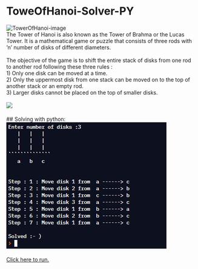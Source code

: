 # ToweOfHanoi-Solver-PY
<img src="https://encrypted-tbn0.gstatic.com/images?q=tbn:ANd9GcQJYFSI9QS7nLW066ReLVzf7I3EIy10aEoCKDsgMncxiByLJhipBCTY4Zl0CaIsD67fYdY&usqp=CAU" alt="TowerOfHanoi-image" width="600"/>
<br />
The Tower of Hanoi is also known as the Tower of Brahma or the Lucas Tower. It is a mathematical game or puzzle that consists of three rods with ’n’ number of disks of different diameters.<br /><br />
The objective of the game is to shift the entire stack of disks from one rod to another rod following these three rules :<br />
1) Only one disk can be moved at a time.<br />
2) Only the uppermost disk from one stack can be moved on to the top of another stack or an empty rod.<br />
3) Larger disks cannot be placed on the top of smaller disks.<br />
<br />
<img src="https://miro.medium.com/max/335/1*4fIwfKZCHzKGgPanAeWUnA.gif"/><br />
<br />
## Solving with python:
<img src="https://github.com/sky9262/ToweOfHanoi-Solver-PY/blob/main/Previews/TOH-preview.PNG" alt="TOH-preview"/><br /><br />
<a href="https://replit.com/@sky9262/ToweOfHanoi-Solver-PY?v=1">Click here to run.</a>
